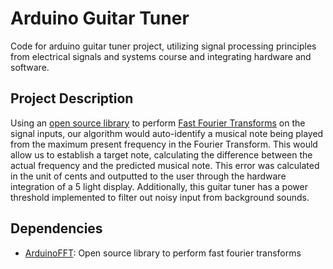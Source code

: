 # Arduino Guitar Tuner

Code for arduino guitar tuner project, utilizing signal processing principles from electrical signals and systems course and integrating hardware and software. 

## Project Description

Using an [open source library](https://github.com/kosme/arduinoFFT) to perform [Fast Fourier Transforms](https://en.wikipedia.org/wiki/Fast_Fourier_transform) on the signal inputs, our algorithm would auto-identify a musical note being played from the maximum present frequency in the Fourier Transform. This would allow us to establish a target note, calculating the difference between the actual frequency and the predicted musical note. This error was calculated in the unit of cents and outputted to the user through the hardware integration of a 5 light display. Additionally, this guitar tuner has a power threshold implemented to filter out noisy input from background sounds.

## Dependencies
* [ArduinoFFT](https://github.com/kosme/arduinoFFT): Open source library to perform fast fourier transforms

